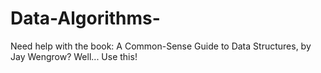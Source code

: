 # Data-Algorithms-
Need help with the book: A Common-Sense Guide to Data Structures, by Jay Wengrow? Well... Use this!
